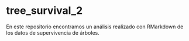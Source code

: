 # tree_survival_2

En este repositorio encontramos un análisis realizado con RMarkdown de los datos de supervivencia de árboles.  
